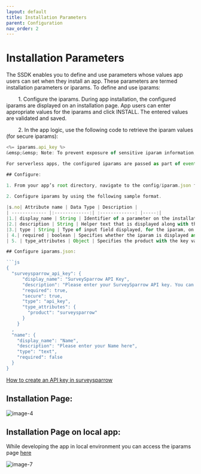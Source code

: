 ```yaml
---
layout: default
title: Installation Parameters
parent: Configuration
nav_order: 2
---
```

# Installation Parameters

The SSDK enables you to define and use parameters whose values app users can set when they install an app. These parameters are termed installation parameters or iparams. To define and use iparams:

&emsp;&emsp; 1. Configure the iparams. During app installation, the configured iparams are displayed on an installation page. App users can enter appropriate values for the iparams and click INSTALL. The entered values are validated and saved.

&emsp;&emsp; 2. In the app logic, use the following code to retrieve the iparam values (for secure iparams):

```js
<%= iparams.api_key %>
&emsp;&emsp; Note: To prevent exposure of sensitive iparam information, secure iparams can only be retrieved through the Request Method, as part of HTTPS request headers.

For serverless apps, the configured iparams are passed as part of event payloads. The app logic can retrieve the iparams values from the payload.

## Configure:

1. From your app’s root directory, navigate to the config/iparam.json file.

2. Configure iparams by using the following sample format.
 
|s.no| Attribute name | Data Type | Description |
| ------------- |:-------------:| :-------------: |-----:|
|1.| display_name | String | Identifier of a parameter on the installation page.|
|2.| description | String | Helper text that is displayed along with the parameter, on the installation page. The description can include examples. |
|3.| type | String | Type of input field displayed, for the iparam, on the installation page. Possible values: text, email, number, phone_number, date, url, api_key, radio |
| 4.| required | boolean | Specifies whether the iparam is displayed as a mandatory parameter. An asterix is displayed next to the parameter on the installation page. |
| 5. | type_attributes | Object | Specifies the product with the key value pair as product and product name respectively. For eg: {product: surveysparrow}. (this field is only for api_key type)

## Configure iparams.json:

```js
{
  "surveysparrow_api_key": {
      "display_name": "SurveySparrow API Key",
      "description": "Please enter your SurveySparrow API key. You can find it in Settings -> Apps & Integrations -> Custom Apps",
      "required": true,
      "secure": true,
      "type": "api_key",
      "type_attributes": {
        "product": "surveysparrow"
      }
    }
  ,
  "name": {
    "display_name": "Name",
    "description": "Please enter your Name here",
    "type": "text",
    "required": false
  }
}

```

[How to create an API key in surveysparrow](https://support.surveysparrow.com/hc/en-us/articles/7080599894173-Integrating-with-Third-party-applications-using-SurveySparrow-API)

## Installation Page:

![image-4](https://static.surveysparrow.com/application/marketplace/ssdk-assets/image4.png)

## Installation Page on local app:

While developing the app in local environment you can access the iparams page [here](https://localhost:30001/custom_configs)

![image-7](https://static.surveysparrow.com/application/marketplace/ssdk-assets/image7.png)



